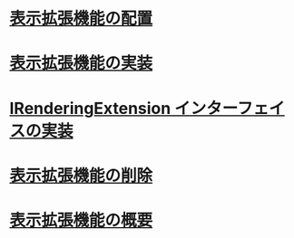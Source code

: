 # [表示拡張機能の配置](deploying-a-rendering-extension.md)
# [表示拡張機能の実装](implementing-a-rendering-extension.md)
# [IRenderingExtension インターフェイスの実装](implementing-the-irenderingextension-interface.md)
# [表示拡張機能の削除](removing-a-rendering-extension.md)
# [表示拡張機能の概要](rendering-extensions-overview.md)
